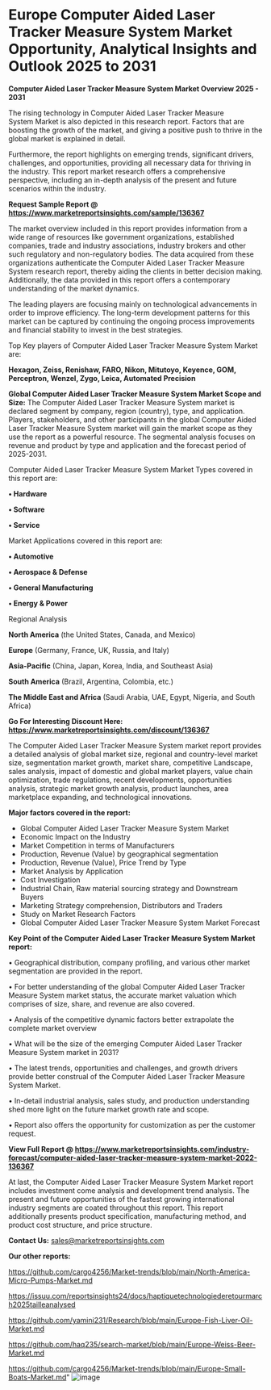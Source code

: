 # Europe Computer Aided Laser Tracker Measure System Market Opportunity, Analytical Insights and Outlook 2025 to 2031

<Strong> Computer Aided Laser Tracker Measure System Market Overview 2025 - 2031</strong>

The rising technology in Computer Aided Laser Tracker Measure System Market is also depicted in this research report. Factors that are boosting the growth of the market, and giving a positive push to thrive in the global market is explained in detail.

Furthermore, the report highlights on emerging trends, significant drivers, challenges, and opportunities, providing all necessary data for thriving in the industry. This report market research offers a comprehensive perspective, including an in-depth analysis of the present and future scenarios within the industry.

<strong>Request Sample Report @ <a href=https://www.marketreportsinsights.com/sample/136367>https://www.marketreportsinsights.com/sample/136367</a></strong>

The market overview included in this report provides information from a wide range of resources like government organizations, established companies, trade and industry associations, industry brokers and other such regulatory and non-regulatory bodies. The data acquired from these organizations authenticate the Computer Aided Laser Tracker Measure System research report, thereby aiding the clients in better decision making. Additionally, the data provided in this report offers a contemporary understanding of the market dynamics.

The leading players are focusing mainly on technological advancements in order to improve efficiency. The long-term development patterns for this market can be captured by continuing the ongoing process improvements and financial stability to invest in the best strategies.

Top Key players of Computer Aided Laser Tracker Measure System Market are:

<strong>Hexagon, Zeiss, Renishaw, FARO, Nikon, Mitutoyo, Keyence, GOM, Perceptron, Wenzel, Zygo, Leica, Automated Precision</strong>

<strong><b>Global Computer Aided Laser Tracker Measure System Market Scope and Size:</b></strong>
The Computer Aided Laser Tracker Measure System market is declared segment by company, region (country), type, and application. Players, stakeholders, and other participants in the global Computer Aided Laser Tracker Measure System market will gain the market scope as they use the report as a powerful resource. The segmental analysis focuses on revenue and product by type and application and the forecast period of 2025-2031.

Computer Aided Laser Tracker Measure System Market Types covered in this report are:

<strong>• Hardware

• Software

• Service</strong>

Market Applications covered in this report are:

<strong>• Automotive

• Aerospace & Defense

• General Manufacturing

• Energy & Power</strong> 

Regional Analysis

<strong>North America</strong> (the United States, Canada, and Mexico)

<strong>Europe</strong> (Germany, France, UK, Russia, and Italy)

<strong>Asia-Pacific</strong> (China, Japan, Korea, India, and Southeast Asia)

<strong>South America</strong> (Brazil, Argentina, Colombia, etc.)

<strong>The Middle East and Africa</strong> (Saudi Arabia, UAE, Egypt, Nigeria, and South Africa)

<strong>Go For Interesting Discount Here: <a href=https://www.marketreportsinsights.com/discount/136367>https://www.marketreportsinsights.com/discount/136367</a></strong>

The Computer Aided Laser Tracker Measure System market report provides a detailed analysis of global market size, regional and country-level market size, segmentation market growth, market share, competitive Landscape, sales analysis, impact of domestic and global market players, value chain optimization, trade regulations, recent developments, opportunities analysis, strategic market growth analysis, product launches, area marketplace expanding, and technological innovations.

<strong><b>Major factors covered in the report:</b></strong>
<ul>
  <li>Global Computer Aided Laser Tracker Measure System Market </li>
  <li>Economic Impact on the Industry</li>
  <li>Market Competition in terms of Manufacturers</li>
  <li>Production, Revenue (Value) by geographical segmentation</li>
  <li>Production, Revenue (Value), Price Trend by Type</li>
  <li>Market Analysis by Application</li>
  <li>Cost Investigation</li>
  <li>Industrial Chain, Raw material sourcing strategy and Downstream Buyers</li>
  <li>Marketing Strategy comprehension, Distributors and Traders</li>
  <li>Study on Market Research Factors</li>
  <li>Global Computer Aided Laser Tracker Measure System Market Forecast</li>
</ul>

<strong><b>Key Point of the Computer Aided Laser Tracker Measure System Market report:</b></strong>

• Geographical distribution, company profiling, and various other market segmentation are provided in the report.

• For better understanding of the global Computer Aided Laser Tracker Measure System market status, the accurate market valuation which comprises of size, share, and revenue are also covered.

• Analysis of the competitive dynamic factors better extrapolate the complete market overview

• What will be the size of the emerging Computer Aided Laser Tracker Measure System market in 2031?

• The latest trends, opportunities and challenges, and growth drivers provide better construal of the Computer Aided Laser Tracker Measure System Market.

• In-detail industrial analysis, sales study, and production understanding shed more light on the future market growth rate and scope.

• Report also offers the opportunity for customization as per the customer request.

<strong><b>View Full Report @ <a href=https://www.marketreportsinsights.com/industry-forecast/computer-aided-laser-tracker-measure-system-market-2022-136367>https://www.marketreportsinsights.com/industry-forecast/computer-aided-laser-tracker-measure-system-market-2022-136367</a></b></strong>


At last, the Computer Aided Laser Tracker Measure System Market report includes investment come analysis and development trend analysis. The present and future opportunities of the fastest growing international industry segments are coated throughout this report. This report additionally presents product specification, manufacturing method, and product cost structure, and price structure.

<strong>Contact Us:</strong>
sales@marketreportsinsights.com

<strong>Our other reports:</strong>

<a href=https://github.com/cargo4256/Market-trends/blob/main/North-America-Micro-Pumps-Market.md>https://github.com/cargo4256/Market-trends/blob/main/North-America-Micro-Pumps-Market.md</a>

<a href=https://issuu.com/reportsinsights24/docs/haptiquetechnologiederetourmarch2025tailleanalysed>https://issuu.com/reportsinsights24/docs/haptiquetechnologiederetourmarch2025tailleanalysed</a>

<a href=https://github.com/yamini231/Research/blob/main/Europe-Fish-Liver-Oil-Market.md>https://github.com/yamini231/Research/blob/main/Europe-Fish-Liver-Oil-Market.md</a>

<a href=https://github.com/haq235/search-market/blob/main/Europe-Weiss-Beer-Market.md>https://github.com/haq235/search-market/blob/main/Europe-Weiss-Beer-Market.md</a>

<a href=https://github.com/cargo4256/Market-trends/blob/main/Europe-Small-Boats-Market.md>https://github.com/cargo4256/Market-trends/blob/main/Europe-Small-Boats-Market.md</a>"
![image](https://github.com/user-attachments/assets/3d7ca787-8332-42b2-b3c5-72bd52e01b79)
